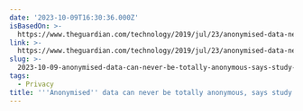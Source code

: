 ```yaml
---
date: '2023-10-09T16:30:36.000Z'
isBasedOn: >-
  https://www.theguardian.com/technology/2019/jul/23/anonymised-data-never-be-anonymous-enough-study-finds
link: >-
  https://www.theguardian.com/technology/2019/jul/23/anonymised-data-never-be-anonymous-enough-study-finds
slug: >-
  2023-10-09-anonymised-data-can-never-be-totally-anonymous-says-study-or-data-protect
tags:
  - Privacy
title: '''Anonymised'' data can never be totally anonymous, says study | Data protect'
---
```



